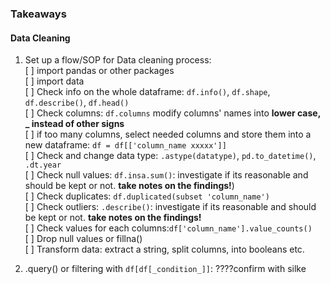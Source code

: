 
### Takeaways 

#### Data Cleaning
1. Set up a flow/SOP for Data cleaning process:   
     [ ] import pandas or other packages  
     [ ] import data  
     [ ] Check info on the whole dataframe: `df.info()`, `df.shape`, `df.describe()`, `df.head()`  
     [ ] Check columns: `df.columns` modify columns' names into **lower case, _ instead of other signs**  
     [ ] if too many columns, select needed columns and store them into a new dataframe: `df = df[['column_name xxxxx']]`  
     [ ] Check and change data type: `.astype(datatype)`, `pd.to_datetime()`, `.dt.year`  
     [ ] Check null values: `df.insa.sum()`: investigate if its reasonable and should be kept or not. **take notes on the findings!**)   
     [ ] Check duplicates: `df.duplicated(subset 'column_name')`   
     [ ] Check outliers: `.describe()`: investigate if its reasonable and should be kept or not. **take notes on the findings!**  
     [ ] Check values for each columns:`df['column_name'].value_counts()`   
     [ ] Drop null values or fillna()  
     [ ] Transform data: extract a string, split columns, into booleans etc.   
     
     
2. .query() or filtering with `df[df[_condition_]]`: ????confirm with silke
